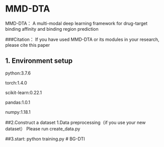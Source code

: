 # MMD-DTA
MMD-DTA： A multi-modal deep learning framework for drug-target binding affinity and binding region prediction

###Citation：
If you have used MMD-DTA or its modules in your research, please cite this paper

## 1. Environment setup
  python:3.7.6  

  torch:1.4.0  

  scikit-learn:0.22.1  

  pandas:1.0.1  

  numpy:1.18.1

##2.Construct a dataset
  1.Data preprocessing（if you use your new dataset）
  Please run  create_data.py


##3.start:
  python training.py  # BG-DTI
